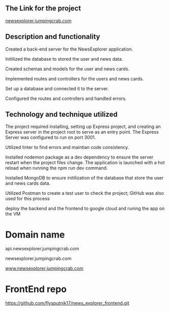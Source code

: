 ## The Link for the project

<a href="[https://newsexplorer.jumpingcrab.com](https://news-explorer-frontend.vercel.app/)" target="blank">newsexplorer.jumpingcrab.com</a>

## Description and functionality

Created a back-end server for the NewsExplorer application.

Initilized the database to stored the user and news data.

Created schemas and models for the user and news cards.

Implemented routes and controllers for the users and news cards.

Set up a database and connected it to the server.

Configured the routes and controllers and handled errors.

## Technology and technique utilized

The project required installing, setting up Express project, and creating an
Express server in the project root to serve as an entry point. The Express Server was configured to run on port 3001.

Utilized linter to find errors and maintian code consistency.

Installed nodemon package as a dev dependency to ensure the server restart when the project files change. The application is launched with a hot reload when running the npm run dev command.

Installed MongoDB to ensure initilization of the database that store the user and news cards data.

Utilized Postman to create a test user to check the project; GitHub was also used for this process

deploy the backend and the frontend to google cloud and runing the app on the VM

# Domain name

api.newsexplorer.jumpingcrab.com

newsexplorer.jumpingcrab.com

www.newsexplorer.jumpingcrab.com

# FrontEnd repo

https://github.com/flysputnik17/news_explorer_frontend.git
